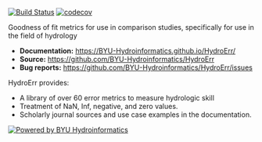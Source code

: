 [![Build Status](https://travis-ci.org/BYU-Hydroinformatics/HydroErr.svg?branch=master)](https://travis-ci.org/BYU-Hydroinformatics/HydroErr)
[![codecov](https://codecov.io/gh/BYU-Hydroinformatics/HydroErr/branch/master/graph/badge.svg)](https://codecov.io/gh/BYU-Hydroinformatics/HydroErr)

Goodness of fit metrics for use in comparison studies, specifically for use in the field of hydrology

- **Documentation:** https://BYU-Hydroinformatics.github.io/HydroErr/
- **Source:** https://github.com/BYU-Hydroinformatics/HydroErr
- **Bug reports:** https://github.com/BYU-Hydroinformatics/HydroErr/issues

HydroErr provides:

- A library of over 60 error metrics to measure hydrologic skill
- Treatment of NaN, Inf, negative, and zero values.
- Scholarly journal sources and use case examples in the documentation.

[![Powered by BYU Hydroinformatics](https://img.shields.io/badge/powered%20by-BYU%20HydroInformatics-blue.svg)](http://worldwater.byu.edu/)
